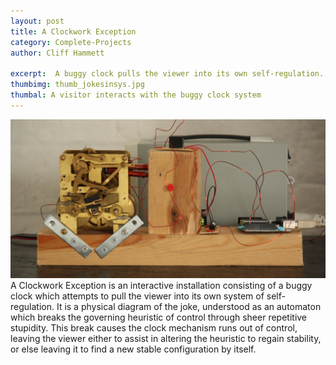 ```yaml
---
layout: post
title: A Clockwork Exception
category: Complete-Projects
author: Cliff Hammett

excerpt:  A buggy clock pulls the viewer into its own self-regulation. Part of the 'Jokes in Systems' series.
thumbimg: thumb_jokesinsys.jpg
thumbal: A visitor interacts with the buggy clock system
---
```


![A clock movement](/resources/img/project_clockworkexc1.jpg)
A Clockwork Exception is an interactive installation consisting of a buggy clock which attempts to pull the viewer into its own system of self-regulation. It is a physical diagram of the joke, understood as an automaton which breaks the governing heuristic of control through sheer repetitive stupidity. This break causes the clock mechanism runs out of control, leaving the viewer either to assist in altering the heuristic to regain stability, or else leaving it to find a new stable configuration by itself.
